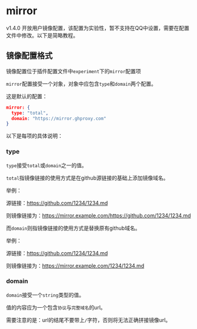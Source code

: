 # mirror

v1.4.0 开放用户镜像配置，该配置为实验性，暂不支持在QQ中设置，需要在配置文件中修改。以下是简略教程。

## 镜像配置格式

镜像配置位于插件配置文件中`experiment`下的`mirror`配置项

`mirror`配置接受一个对象，对象中应包含`type`和`domain`两个配置。

这是默认的配置：

```json
mirror: {
  type: "total",
  domain: "https://mirror.ghproxy.com"
}
```

以下是每项的具体说明：

### type

`type`接受`total`或`domain`之一的值。

`total`指镜像链接的使用方式是在github源链接的基础上添加镜像域名。

举例：

源链接：https://github.com/1234/1234.md

则镜像链接为：https://mirror.example.com/https://github.com/1234/1234.md

而`domain`则指镜像链接的使用方式是替换原有github域名。

举例：

源链接：https://github.com/1234/1234.md

则镜像链接为：https://mirror.example.com/1234/1234.md

### domain

`domain`接受一个`string`类型的值。

值的内容应为一个包含`协议`与`完整域名`的url。

需要注意的是：url的结尾不要带上`/`字符，否则将无法正确拼接镜像url。
